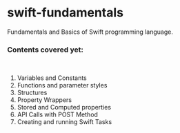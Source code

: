 # swift-fundamentals
Fundamentals and Basics of Swift programming language.
<br>
### Contents covered yet:
<br>

1. Variables and Constants
2. Functions and parameter styles
3. Structures
4. Property Wrappers
5. Stored and Computed properties
6. API Calls with POST Method
7. Creating and running Swift Tasks
